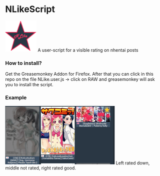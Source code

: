# NLikeScript
<img src="https://github.com/LastDude/NLikeScript/raw/master/pictures/logoNlike.png" width="100px" height="100px" style="position:relative;display:inline;">
A user-script for a visible rating on nhentai posts

### How to install?
Get the Greasemonkey Addon for Firefox. After that you can click in this repo on the file NLike.user.js -> click on RAW and greasemonkey will ask you to install the script.

### Example
<img src="https://github.com/LastDude/NLikeScript/raw/master/pictures/like_script2.PNG" width="350">
Left rated down, middle not rated, right rated good.

